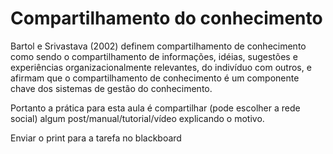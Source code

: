 # Compartilhamento do conhecimento

Bartol e Srivastava \(2002\) definem compartilhamento de conhecimento como sendo o compartilhamento de informações, idéias, sugestões e experiências organizacionalmente relevantes, do indivíduo com outros, e afirmam que o compartilhamento de conhecimento é um componente chave dos sistemas de gestão do conhecimento.



Portanto a prática para esta aula é compartilhar \(pode escolher a rede social\) algum post/manual/tutorial/vídeo explicando o motivo.

Enviar o print para a tarefa no blackboard

